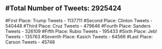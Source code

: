 #Total Number of Tweets: 2925424 
---
#First Place: Trump Tweets - 1137711
#Second Place: Clinton Tweets - 540448
#Third Place: Cruz Tweets - 479646
#Fourth Place: Sanders Tweets - 326109
#Fifth Place: Rubio Tweets - 195433
#Sixth Place: Jeb! Tweets - 135763
#Seventh Place: Kasich Tweets - 64566
#Last Place: Carson Tweets - 45748
